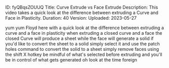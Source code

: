 ID: fyQBqsZOUUQ
Title: Curve Extrude vs Face Extrude
Description: This video takes a quick look at the difference between extruding a Curve and Face in Plasticity.
Duration: 40
Version: 
Uploaded: 2023-05-27

yum yum Floyd here with a quick look at
the difference between extruding a curve
and a face in plasticity when extruding
a closed curve and a face the closed
Curve will produce a sheet while the
face will generate a solid if you'd like
to convert the sheet to a solid simply
select it and use the patch holes
command
to convert the solid to a sheet simply
remove faces using the shift X hotkey
be mindful of what's selected before
extruding and you'll be in control of
what gets generated oh look at the time
foreign
